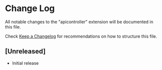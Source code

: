 # Change Log

All notable changes to the "apicontroller" extension will be documented in this file.

Check [Keep a Changelog](http://keepachangelog.com/) for recommendations on how to structure this file.

## [Unreleased]

- Initial release